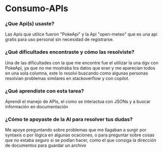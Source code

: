 # Consumo-APIs

### ¿Que Api(s) usaste?
Las Apis que utilice fueron "PokeApi" y la Api "open-meteo" que es una api gratis para uso personal sin necesidad de registrarse.

### ¿Qué dificultades encontraste y cómo las resolviste?
Una de las dificultades con la que me encontre fue el utilizar la una dgv con PokeApi, ya que no me mostraba los datos que eran y me aparecían todos en una sola columna, este lo resolvi buscando como algunas personas resolvian problemas similares en stackoverflow y con copilot.

### ¿Qué aprendiste con esta tarea?
Aprendí el manejo de APIs, el como se interactua con JSONs y a buscar información en documentación

### ¿Cómo te apoyaste de la AI para resolver tus dudas?
Me apoye preguntando sobre problemas que me llagaban a surgir por syntaxis o por lógica en algunas ocaciones, o para preguntar sobre cosas que no estaba seguro si se podían hacer, como el que consiga la dirección de documentos para guardar un archivo

